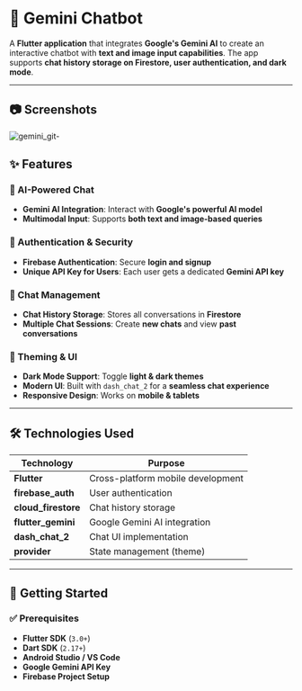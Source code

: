 # 🌟 Gemini Chatbot  
A **Flutter application** that integrates **Google's Gemini AI** to create an interactive chatbot with **text and image input capabilities**. The app supports **chat history storage on Firestore, user authentication, and dark mode**.

---

## 📷 Screenshots
![gemini_git-](https://github.com/user-attachments/assets/c13d95f3-7b92-4f28-bdfe-6fe9e7f64cf4)


## ✨ Features  

### 🤖 AI-Powered Chat  
- **Gemini AI Integration**: Interact with **Google's powerful AI model**  
- **Multimodal Input**: Supports **both text and image-based queries**  

### 🔐 Authentication & Security  
- **Firebase Authentication**: Secure **login and signup**  
- **Unique API Key for Users**: Each user gets a dedicated **Gemini API key**  

### 💬 Chat Management  
- **Chat History Storage**: Stores all conversations in **Firestore**  
- **Multiple Chat Sessions**: Create **new chats** and view **past conversations**  

### 🎨 Theming & UI  
- **Dark Mode Support**: Toggle **light & dark themes**  
- **Modern UI**: Built with `dash_chat_2` for a **seamless chat experience**  
- **Responsive Design**: Works on **mobile & tablets**  

---

## 🛠️ Technologies Used  

| Technology      | Purpose                           |
|----------------|----------------------------------|
| **Flutter**       | Cross-platform mobile development |
| **firebase_auth** | User authentication            |
| **cloud_firestore** | Chat history storage        |
| **flutter_gemini** | Google Gemini AI integration |
| **dash_chat_2**   | Chat UI implementation        |
| **provider**      | State management (theme)      |

---

## 🚀 Getting Started  

### ✅ Prerequisites  
- **Flutter SDK** (`3.0+`)  
- **Dart SDK** (`2.17+`)  
- **Android Studio / VS Code**  
- **Google Gemini API Key**  
- **Firebase Project Setup**  


